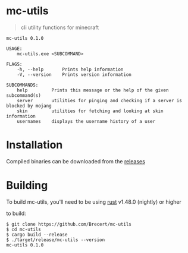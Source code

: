# mc-utils
> cli utility functions for minecraft

```
mc-utils 0.1.0

USAGE:
    mc-utils.exe <SUBCOMMAND>

FLAGS:
    -h, --help       Prints help information
    -V, --version    Prints version information

SUBCOMMANDS:
    help         Prints this message or the help of the given subcommand(s)
    server       utilities for pinging and checking if a server is blocked by mojang
    skin         utilities for fetching and looking at skin information
    usernames    displays the username history of a user
```

# Installation
Compiled binaries can be downloaded from the [releases](https://github.com/Brecert/mc-utils/releases/)

# Building
To build mc-utils, you'll need to be using [rust](https://www.rust-lang.org/) v1.48.0 (nightly) or higher

to build:
```
$ git clone https://github.com/Brecert/mc-utils
$ cd mc-utils
$ cargo build --release
$ ./target/release/mc-utils --version
mc-utils 0.1.0
```
